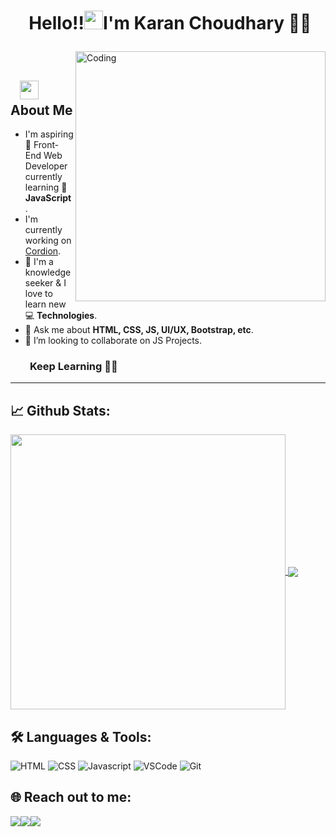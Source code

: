 # <p align="center">️ **Hello!!<img src="https://raw.githubusercontent.com/KarthikNayak024/KarthikNayak024/master/assets/wave.gif" alt="waving hand" width="30px">I'm Karan Choudhary** 🎯️🚀️</p>

<img align="right" alt="Coding" width="400" src="https://media.giphy.com/media/Y4ak9Ki2GZCbJxAnJD/giphy.gif">
</br>

## &nbsp; &nbsp;<img src="https://media.giphy.com/media/WUlplcMpOCEmTGBtBW/giphy.gif" width="30"> **About Me**

- I'm aspiring 🔭️ Front-End Web Developer currently learning 🌱 **JavaScript**.
- I'm currently working on [Cordion](https://www.figma.com/file/Ch4o8U3JH56yNOCmYHYqSV/Cordion?node-id=0%3A1).
- 🌱 I'm a knowledge seeker & I love to learn new 💻 **Technologies**.
- 💬 Ask me about **HTML, CSS, JS, UI/UX, Bootstrap, etc**.
- 👯 I’m looking to collaborate on JS Projects.


### &nbsp; &nbsp; &nbsp; &nbsp; **Keep Learning** 👨‍🎓️️

---

## 📈 **Github Stats:**

<a href="https://github.com/xKaran">
<img width="440" align="center" src="https://github-readme-stats.vercel.app/api?username=xKaran&show_icons=true&include_all_commits=true&theme=blue-green&count_private=true%22">
</a>
<a href="https://github.com/xKaran/github-readme-stats">
<img align="center" src="https://github-readme-stats.anuraghazra1.vercel.app/api/top-langs/?username=xKaran&layout=compact&theme=blue-green" />
</a>

</br>
<!--
<img src="https://github-profile-trophy.vercel.app/?username=xKaran&column=7&theme=gruvbox"/> -->

## 🛠️ **Languages & Tools:**

![HTML](https://img.shields.io/badge/html%20-%23E34F26.svg?&style=for-the-badge&logo=html5&logoColor=white)
![CSS](https://img.shields.io/badge/css%20-%231572B6.svg?&style=for-the-badge&logo=css3&logoColor=white)
![Javascript](https://img.shields.io/badge/-Javascript-ffb400?style=for-the-badge&logo=javascript&logoColor=ffff3f)
![VSCode](https://img.shields.io/badge/-vscode-007ACC?style=for-the-badge&logo=visual-studio-code)
![Git](https://img.shields.io/badge/git%20-%23F05032.svg?&style=for-the-badge&logo=git&logoColor=white)

## 🌐 **Reach out to me:** ️
<img src="https://img.shields.io/badge/Gmail-karanchoudhary0826@gmail.com-informational?style=for-the-badge&labelColor=black&logoColor=d14836&logo=gmail&color=d14836"/><img src="https://img.shields.io/badge/Github-xKaran-informational?style=for-the-badge&labelColor=black&logo=github&color=7d88e6"/><img src="https://img.shields.io/badge/Codepen-xKaran-informational?style=for-the-badge&labelColor=black&logo=github&color=7d88e6"/>

<!--
<h1>Hi! I Am Karan Choudhary</h1>
🔭 I’m currently working on my Portfolio.

🌱 I’m currently learning JavaScript.

👯 I’m looking to collaborate on Front-end Projects.

🤔 I’m looking for help with Backend.
💬 Ask me about HTML,CSS,UI/UX,Bootstrap,etc.

📫 How to reach me: [Email 📧](mailto:karanchoudhary0826@gmail.com) -->
<!--
Languages I Know
-HTML
-CSS
-JS
-->
